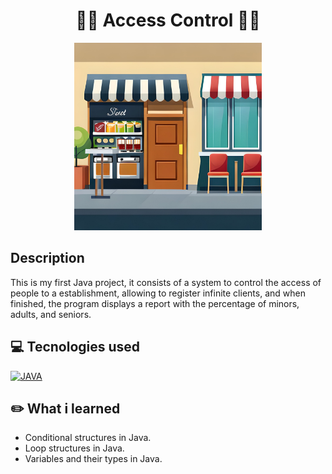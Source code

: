 <h1 align="center">🚶‍♂️  Access Control  🚶‍♀️</h1>

<div align='center'>
<img width="300px" alt="access-img" src="./access-control.jpg">
</div>

## Description
<p>This is my first Java project, it consists of a system to control the access of people to a establishment, allowing to register infinite clients, and when finished, the program displays a report with the percentage of minors, adults, and seniors.</p>

## 💻 Tecnologies used
[![JAVA][JAVA]][JAVA-url]

## ✏️ What i learned

+ Conditional structures in Java.
+ Loop structures in Java.
+ Variables and their types in Java.

[JAVA]: https://img.shields.io/badge/-Java-E96E00?style=for-the-badge
[JAVA-url]: www.java.com